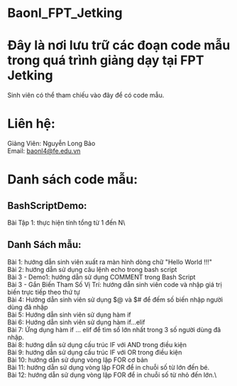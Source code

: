 # Baonl_FPT_Jetking

# Đây là nơi lưu trữ các đoạn code mẫu trong quá trình giảng dạy tại FPT Jetking
Sinh viên có thể tham chiếu vào đây để có code mẫu.

# Liên hệ:
Giảng Viên: Nguyễn Long Bảo\
Email: baonl4@fe.edu.vn

# Danh sách code mẫu:
## BashScriptDemo:
Bài Tập 1: thực hiện tính tổng từ 1 đến N\
## Danh Sách mẫu:
Bài 1: hướng dẫn sinh viên xuất ra màn hình dòng chữ "Hello World !!!"\
Bài 2: hướng dẫn sử dụng câu lệnh echo trong bash script\
Bài 3 - Demo1: hướng dẫn sử dụng COMMENT trong Bash Script\
Bài 3 - Gắn Biến Tham Số Vị Trí: hướng dẫn sinh viên code và nhập giá trị biến trực tiếp theo thứ tự\
Bài 4: Hướng dẫn sinh viên sử dụng $@ và $# để đếm số biến nhập người dùng đã nhập\
Bài 5: Hướng dẫn sinh viên sử dụng hàm if\
Bài 6: Hướng dẫn sinh viên sử dụng hàm if...elif\
Bài 7: Ứng dụng hàm if ... elif để tìm số lớn nhất trong 3 số người dùng đã nhập.\
Bài 8: hướng dẫn sử dụng cấu trúc IF với AND trong điều kiện\
Bài 9: hướng dẫn sử dụng cấu trúc IF với OR trong điều kiện\
Bài 10: hướng dẫn sử dụng vòng lập FOR cơ bản\
Bài 11: hướng dẫn sử dụng vòng lập FOR để in chuỗi số từ lớn đến bé.\
Bài 12: hướng dẫn sử dụng vòng lập FOR để in chuỗi số từ nhỏ đến lớn.\